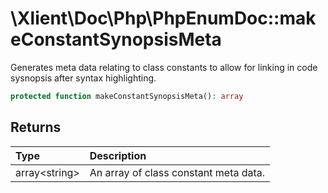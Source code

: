 # \\Xlient\\Doc\\Php\\PhpEnumDoc::makeConstantSynopsisMeta

Generates meta data relating to class constants to allow for linking in code sysnopsis after syntax highlighting.

```php
protected function makeConstantSynopsisMeta(): array
```

## Returns

| Type | Description |
| :--- | :--- |
| array\<string\> | An array of class constant meta data. |